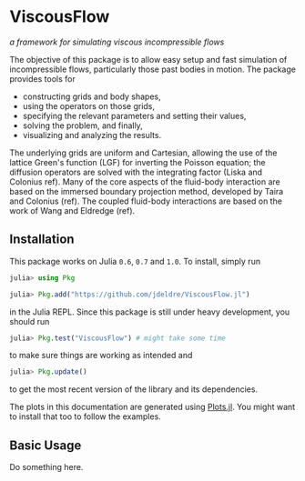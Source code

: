 # ViscousFlow

*a framework for simulating viscous incompressible flows*

The objective of this package is to allow easy setup and fast simulation of incompressible
flows, particularly those past bodies in motion. The package provides
tools for
- constructing grids and body shapes,
- using the operators on those grids,
- specifying the relevant parameters and setting their values,
- solving the problem, and finally,
- visualizing and analyzing the results.

The underlying grids are uniform and Cartesian, allowing the use of the lattice
Green's function (LGF) for inverting the Poisson equation; the diffusion operators are
solved with the integrating factor (Liska and Colonius ref). Many of the core aspects
of the fluid-body interaction are based on the immersed boundary projection method,
developed by Taira and Colonius (ref). The coupled fluid-body interactions are based
on the work of Wang and Eldredge (ref).


## Installation

This package works on Julia `0.6`, `0.7` and `1.0`.
To install, simply run
```julia
julia> using Pkg

julia> Pkg.add("https://github.com/jdeldre/ViscousFlow.jl")
```
in the Julia REPL.
Since this package is still under heavy development, you should run
```julia
julia> Pkg.test("ViscousFlow") # might take some time
```
to make sure things are working as intended and
```julia
julia> Pkg.update()
```
to get the most recent version of the library and its dependencies.

The plots in this documentation are generated using [Plots.jl](http://docs.juliaplots.org/latest/).
You might want to install that too to follow the examples.

## Basic Usage

Do something here.
